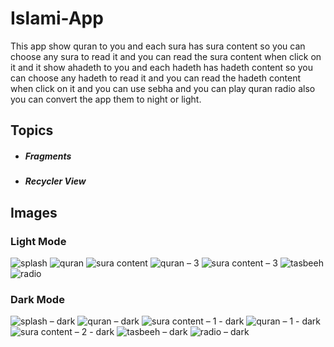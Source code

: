 # **Islami-App**
This app show quran to you and each sura has sura content so you can choose any sura to read it and you can read the sura content when click on it and it show ahadeth to you and each hadeth has hadeth content so you can choose any hadeth to read it and you can read the hadeth content when click on it and you can use sebha and you can play quran radio also you can convert the app them to night or light.

## **Topics**
+ ##### Fragments
+ ##### Recycler View


## **Images**
### **Light Mode**
![splash](https://github.com/MYehia0/islamic_project/assets/115104487/7f44462a-f407-46d8-b6d9-76b0c2edf45f)
![quran](https://github.com/MYehia0/islamic_project/assets/115104487/491e2cfa-8ce1-4a51-9632-5987e7297e23)
![sura content](https://github.com/MYehia0/islamic_project/assets/115104487/7368c2c0-c0cf-40fa-a28b-8c555f77bb90)
![quran – 3](https://github.com/MYehia0/islamic_project/assets/115104487/117fa4eb-7efe-4513-a870-6a3ed98f75ff)
![sura content – 3](https://github.com/MYehia0/islamic_project/assets/115104487/504b19a2-fd99-4cf3-bb92-b6f6daf51a08)
![tasbeeh](https://github.com/MYehia0/islamic_project/assets/115104487/3329089e-2425-4c4d-bc50-218af26d64aa)
![radio](https://github.com/MYehia0/islamic_project/assets/115104487/7366c19c-9ae1-410a-8265-932d820572c9)

### **Dark Mode**
![splash – dark](https://github.com/MYehia0/islamic_project/assets/115104487/102ae32b-0602-46a0-86ce-c4b2f63ffa8b)
![quran – dark](https://github.com/MYehia0/islamic_project/assets/115104487/333c6fd0-8f54-40ee-81dd-9362ec4c6ab0)
![sura content – 1 - dark](https://github.com/MYehia0/islamic_project/assets/115104487/7eed60ef-cf1d-4a0e-9448-f870b3fb314c)
![quran – 1 - dark](https://github.com/MYehia0/islamic_project/assets/115104487/0caed066-2f93-488d-ae9a-63253321c246)
![sura content – 2 - dark](https://github.com/MYehia0/islamic_project/assets/115104487/d8b659a6-bc62-4512-88af-7e1bee9031d6)
![tasbeeh – dark](https://github.com/MYehia0/islamic_project/assets/115104487/f627d9bf-9bd2-47ce-a7e8-826c8366dbcd)
![radio – dark](https://github.com/MYehia0/islamic_project/assets/115104487/818b2c0c-5653-4ea9-b9ee-6dca76f65e28)

